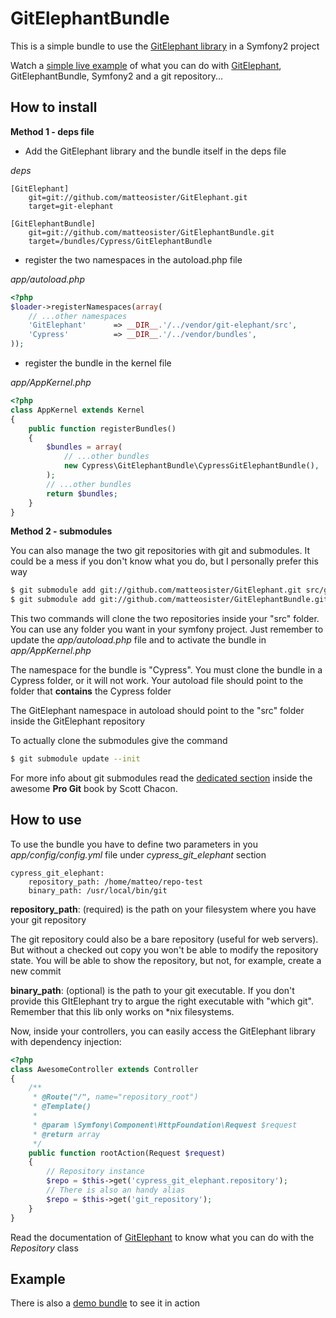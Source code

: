 # GitElephantBundle #

This is a simple bundle to use the [GitElephant library](https://github.com/matteosister/GitElephant) in a Symfony2 project

Watch a [simple live example](http://gitelephant.cypresslab.net.158.69-195-222.groveurl.com/) of what you can do with [GitElephant](https://github.com/matteosister/GitElephant), GitElephantBundle, Symfony2 and a git repository...

How to install
--------------

**Method 1 - deps file**

- Add the GitElephant library and the bundle itself in the deps file

*deps*

    [GitElephant]
        git=git://github.com/matteosister/GitElephant.git
        target=git-elephant

    [GitElephantBundle]
        git=git://github.com/matteosister/GitElephantBundle.git
        target=/bundles/Cypress/GitElephantBundle

- register the two namespaces in the autoload.php file

*app/autoload.php*

``` php
<?php
$loader->registerNamespaces(array(
    // ...other namespaces
    'GitElephant'      => __DIR__.'/../vendor/git-elephant/src',
    'Cypress'          => __DIR__.'/../vendor/bundles',
));
```

- register the bundle in the kernel file

*app/AppKernel.php*

``` php
<?php
class AppKernel extends Kernel
{
    public function registerBundles()
    {
        $bundles = array(
            // ...other bundles
            new Cypress\GitElephantBundle\CypressGitElephantBundle(),
        );
        // ...other bundles
        return $bundles;
    }
}
```

**Method 2 - submodules**

You can also manage the two git repositories with git and submodules. It could be a mess if you don't know what you do, but I personally prefer this way

``` bash
$ git submodule add git://github.com/matteosister/GitElephant.git src/git-elephant
$ git submodule add git://github.com/matteosister/GitElephantBundle.git src/Cypress/GitElephantBundle
```

This two commands will clone the two repositories inside your "src" folder. You can use any folder you want in your symfony project. Just remember to update the *app/autoload.php* file and to activate the bundle in *app/AppKernel.php*

The namespace for the bundle is "Cypress". You must clone the bundle in a Cypress folder, or it will not work. Your autoload file should point to the folder that **contains** the Cypress folder

The GitElephant namespace in autoload should point to the "src" folder inside the GitElephant repository

To actually clone the submodules give the command

``` bash
$ git submodule update --init
```

For more info about git submodules read the [dedicated section](http://progit.org/book/ch6-6.html) inside the awesome **Pro Git** book by Scott Chacon.

How to use
----------

To use the bundle you have to define two parameters in you *app/config/config.yml* file under *cypress_git_elephant* section

    cypress_git_elephant:
        repository_path: /home/matteo/repo-test
        binary_path: /usr/local/bin/git

**repository_path**: (required) is the path on your filesystem where you have your git repository

The git repository could also be a bare repository (useful for web servers). But without a checked out copy you won't be able to modify the repository state. You will be able to show the repository, but not, for example, create a new commit

**binary_path**: (optional) is the path to your git executable. If you don't provide this GItElephant try to argue the right executable with "which git". Remember that this lib only works on *nix filesystems.

Now, inside your controllers, you can easily access the GitElephant library with dependency injection:

``` php
<?php
class AwesomeController extends Controller
{
    /**
     * @Route("/", name="repository_root")
     * @Template()
     *
     * @param \Symfony\Component\HttpFoundation\Request $request
     * @return array
     */
    public function rootAction(Request $request)
    {
        // Repository instance
        $repo = $this->get('cypress_git_elephant.repository');
        // There is also an handy alias
        $repo = $this->get('git_repository');
    }
}
```

Read the documentation of [GitElephant](https://github.com/matteosister/GitElephant) to know what you can do with the *Repository* class

Example
-------

There is also a [demo bundle](https://github.com/matteosister/GitElephantDemoBundle) to see it in action